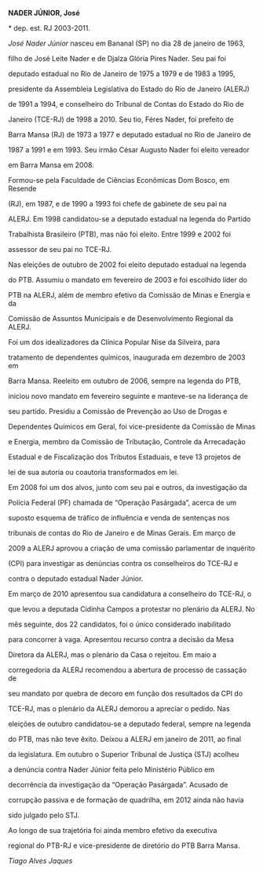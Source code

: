 **NADER JÚNIOR, José**



\* dep. est. RJ 2003-2011.



*José Nader Júnior* nasceu em Bananal (SP) no dia 28 de janeiro de 1963,

filho de José Leite Nader e de Djalza Glória Pires Nader. Seu pai foi

deputado estadual no Rio de Janeiro de 1975 a 1979 e de 1983 a 1995,

presidente da Assembleia Legislativa do Estado do Rio de Janeiro (ALERJ)

de 1991 a 1994, e conselheiro do Tribunal de Contas do Estado do Rio de

Janeiro (TCE-RJ) de 1998 a 2010. Seu tio, Féres Nader, foi prefeito de

Barra Mansa (RJ) de 1973 a 1977 e deputado estadual no Rio de Janeiro de

1987 a 1991 e em 1993. Seu irmão César Augusto Nader foi eleito vereador

em Barra Mansa em 2008.



Formou-se pela Faculdade de Ciências Econômicas Dom Bosco, em Resende

(RJ), em 1987, e de 1990 a 1993 foi chefe de gabinete de seu pai na

ALERJ. Em 1998 candidatou-se a deputado estadual na legenda do Partido

Trabalhista Brasileiro (PTB), mas não foi eleito. Entre 1999 e 2002 foi

assessor de seu pai no TCE-RJ.



Nas eleições de outubro de 2002 foi eleito deputado estadual na legenda

do PTB. Assumiu o mandato em fevereiro de 2003 e foi escolhido líder do

PTB na ALERJ, além de membro efetivo da Comissão de Minas e Energia e da

Comissão de Assuntos Municipais e de Desenvolvimento Regional da ALERJ.

Foi um dos idealizadores da Clínica Popular Nise da Silveira, para

tratamento de dependentes químicos, inaugurada em dezembro de 2003 em

Barra Mansa. Reeleito em outubro de 2006, sempre na legenda do PTB,

iniciou novo mandato em fevereiro seguinte e manteve-se na liderança de

seu partido. Presidiu a Comissão de Prevenção ao Uso de Drogas e

Dependentes Químicos em Geral, foi vice-presidente da Comissão de Minas

e Energia, membro da Comissão de Tributação, Controle da Arrecadação

Estadual e de Fiscalização dos Tributos Estaduais, e teve 13 projetos de

lei de sua autoria ou coautoria transformados em lei.



Em 2008 foi um dos alvos, junto com seu pai e outros, da investigação da

Polícia Federal (PF) chamada de “Operação Pasárgada”, acerca de um

suposto esquema de tráfico de influência e venda de sentenças nos

tribunais de contas do Rio de Janeiro e de Minas Gerais. Em março de

2009 a ALERJ aprovou a criação de uma comissão parlamentar de inquérito

(CPI) para investigar as denúncias contra os conselheiros do TCE-RJ e

contra o deputado estadual Nader Júnior.



Em março de 2010 apresentou sua candidatura a conselheiro do TCE-RJ, o

que levou a deputada Cidinha Campos a protestar no plenário da ALERJ. No

mês seguinte, dos 22 candidatos, foi o único considerado inabilitado

para concorrer à vaga. Apresentou recurso contra a decisão da Mesa

Diretora da ALERJ, mas o plenário da Casa o rejeitou. Em maio a

corregedoria da ALERJ recomendou a abertura de processo de cassação de

seu mandato por quebra de decoro em função dos resultados da CPI do

TCE-RJ, mas o plenário da ALERJ demorou a apreciar o pedido. Nas

eleições de outubro candidatou-se a deputado federal, sempre na legenda

do PTB, mas não teve êxito. Deixou a ALERJ em janeiro de 2011, ao final

da legislatura. Em outubro o Superior Tribunal de Justiça (STJ) acolheu

a denúncia contra Nader Júnior feita pelo Ministério Público em

decorrência da investigação da “Operação Pasárgada”. Acusado de

corrupção passiva e de formação de quadrilha, em 2012 ainda não havia

sido julgado pelo STJ.



Ao longo de sua trajetória foi ainda membro efetivo da executiva

regional do PTB-RJ e vice-presidente de diretório do PTB Barra Mansa.



*Tiago Alves Jaques*



